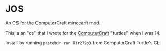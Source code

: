 # JOS  
An OS for the ComputerCraft minecarft mod.

This is an "os" that I wrote for the [ComputerCraft](https://github.com/dan200/ComputerCraft) "turtles" when I was 14. 

Install by running `pastebin run Tir279p3` from ComputerCraft Turtle's CLI
